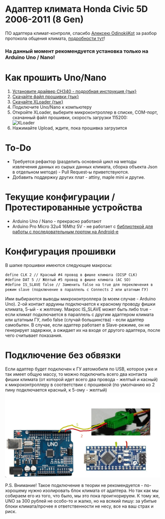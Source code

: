 # Адаптер климата Honda Civic 5D 2006-2011 (8 Gen)
ПО адаптера климат-контроля, спасибо [Алексею OdinokijKot](https://vk.com/odinokij_kot) за разбор протокола общения климата, [подробности тут](https://www.civic-club.ru/f/honda-civic-5d/190506-adapter-klimata-svoimi-rukami/)!

### На данный момент рекомендуется установка только на Arduino Uno / Nano! 

# Как прошить Uno/Nano
1) [Установите драйвер CH340 - подробная инструкция {тык}](http://wiki.amperka.ru/articles:driver-ch340)
2) [Скачайте файл прошивки {тык}](https://github.com/Snow4DV/civic-adapter-platformio/releases/latest)
3) [Скачайте XLoader {тык}](https://jarduino.ru/xloader/)
4) Подключите Uno/Nano к компьютеру
5) Откройте XLoader, выберите микроконтроллер в списке, COM-порт, скачанный файл прошивки, скорость загрузки 115200:  
![XLoader](https://jarduino.ru/wp-content/uploads/2019/12/Xloader_arduino.gif)  
6) Нажимайте Upload, ждите, пока прошивка загрузится

# To-Do

* Требуется рефактор (разделить основной цикл на методы извлечения данных из сырых данных климата, сборка объекта Json в отдельном методе) - Pull Request-ы приветствуются. 
* Добавить поддержку других плат - attiny, maple mini и другие.



# Текущие конфигурации / Протестированные устройства
* Arduino Uno / Nano - прекрасно работают
* Arduino Pro Micro 32u4 16Mhz 5V - не работает с [библиотекой для работы с последовательным портом на Android-е](https://github.com/mik3y/usb-serial-for-android)



# Конфигурация прошивки
В шапке прошивки имеются следующие макросы:
```
define CLK 2 // Красный #4 провод в фишке климата (DISP CLK)
#define DAT 5 // Жёлтый #5 провод в фишке климата (AC SO)
#define IS_SLAVE false // Заменить false на true для переключения в режим slave (подключение в параллель с Connects 2 или штатным ГУ) 
```
Ими выбираются выводы микроконтроллера (в моем случае - Arduino Uno). 2-ой контакт ардуины подключается к красному проводу фишки климата, 5-ый - к желтому. 
Макрос IS_SLAVE может быть либо true - если климат подключается в параллель с другим адаптером климата или штатным ГУ, либо false (случай большинства) - если адаптер самобытен. 
В случае, если адаптер работает в Slave-режиме, он не генерирует задержки, а ожидает их на входе от другого адаптера, после чего считывает показания. 

# Подключение без обвязки
Если адаптер будет подключен к ГУ автомобиля по USB, которое уже и так имеет общую массу, то можно подключить всего два контакта фишки климата (от которой идет всего два провода - желтый и касный) к микроконтроллеру в соответствии с прошивкой (по умолчанию ко 2 пину подключается красный, к 5-ому - желтый)
![Пример подключения к nano/uno](/connection-example.png)

P.S. Внимание! Такое подключение в теории не рекомендуется - по-хорошему нужно изолировать блок климата от адаптера. Но так как мы собираем его из того, что было, мы это пока  проигнорируем. К тому же, UNO за 300 рублей не особо-то и жалко, но на всякий пишу: за убитые блоки климата/прочее я ответственности не несу, все на ваш страх и риск. 
